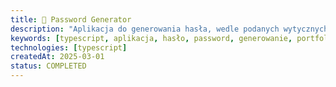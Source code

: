 ```yaml
---
title: 🔑 Password Generator
description: "Aplikacja do generowania hasła, wedle podanych wytycznych."
keywords: [typescript, aplikacja, hasło, password, generowanie, portfolio]
technologies: [typescript]
createdAt: 2025-03-01
status: COMPLETED
---
```


